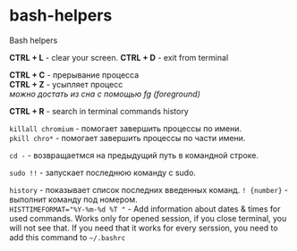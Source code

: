 # bash-helpers
Bash helpers

**CTRL + L** - clear your screen.
**CTRL + D** - exit from terminal  
  
**CTRL + C** - прерывание процесса  
**CTRL + Z** - усыпляет процесс  
	*можно достать из сна с помощью fg (foreground)*
	
**CTRL + R** - search in terminal commands history  
	
	
`killall chromium` - помогает завершить процессы по имени.  
`pkill chro*` - помогает завершить процессы по части имени.  

`cd -` - возвращаетмся на предыдущий путь в командной строке.  

`sudo !!` - запускает последнюю команду с sudo.  

`history` - показывает список последних введенных команд.  `! {number}` - выполнит команду под номером.  
`HISTTIMEFORMAT="%Y-%m-%d %T "` - Add information about dates & times for used commands. Works only for opened session, if you close terminal, you will not see that. If you need that it works for every serssion, you need to add this command to `~/.bashrc`
